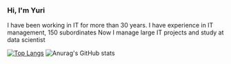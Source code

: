 ### Hi, I'm Yuri

I have been working in IT for more than 30 years.
I have experience in IT management, 150 subordinates
Now I manage large IT projects and study at data scientist

[![Top Langs](https://github-readme-stats.vercel.app/api/top-langs/?username=Lesikhin&layout=compact)](https://github.com/anuraghazra/github-readme-stats)
![Anurag's GitHub stats](https://github-readme-stats.vercel.app/api?username=Lesikhin&theme=cobalt&show_icons=true)

